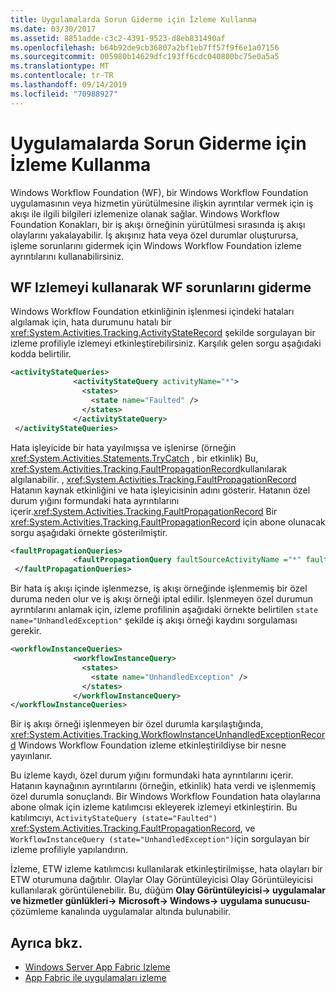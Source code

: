 ```yaml
---
title: Uygulamalarda Sorun Giderme için İzleme Kullanma
ms.date: 03/30/2017
ms.assetid: 8851adde-c3c2-4391-9523-d8eb831490af
ms.openlocfilehash: b64b92de9cb36807a2bf1eb7ff57f9f6e1a07156
ms.sourcegitcommit: 005980b14629dfc193ff6cdc040800bc75e0a5a5
ms.translationtype: MT
ms.contentlocale: tr-TR
ms.lasthandoff: 09/14/2019
ms.locfileid: "70988927"
---
```

# <a name="using-tracking-to-troubleshoot-applications"></a>Uygulamalarda Sorun Giderme için İzleme Kullanma
Windows Workflow Foundation (WF), bir Windows Workflow Foundation uygulamasının veya hizmetin yürütülmesine ilişkin ayrıntılar vermek için iş akışı ile ilgili bilgileri izlemenize olanak sağlar. Windows Workflow Foundation Konakları, bir iş akışı örneğinin yürütülmesi sırasında iş akışı olaylarını yakalayabilir. İş akışınız hata veya özel durumlar oluşturursa, işleme sorunlarını gidermek için Windows Workflow Foundation izleme ayrıntılarını kullanabilirsiniz.  
  
## <a name="troubleshooting-a-wf-using-wf-tracking"></a>WF Izlemeyi kullanarak WF sorunlarını giderme  
 Windows Workflow Foundation etkinliğinin işlenmesi içindeki hataları algılamak için, hata durumunu hatalı bir <xref:System.Activities.Tracking.ActivityStateRecord> şekilde sorgulayan bir izleme profiliyle izlemeyi etkinleştirebilirsiniz. Karşılık gelen sorgu aşağıdaki kodda belirtilir.  
  
```xml  
<activityStateQueries>  
              <activityStateQuery activityName="*">  
                <states>  
                  <state name="Faulted" />  
                </states>  
              </activityStateQuery>  
 </activityStateQueries>  
```  
  
 Hata işleyicide bir hata yayılmışsa ve işlenirse (örneğin <xref:System.Activities.Statements.TryCatch> , bir etkinlik) Bu, <xref:System.Activities.Tracking.FaultPropagationRecord>kullanılarak algılanabilir. , <xref:System.Activities.Tracking.FaultPropagationRecord> Hatanın kaynak etkinliğini ve hata işleyicisinin adını gösterir. Hatanın özel durum yığını formundaki hata ayrıntılarını içerir.<xref:System.Activities.Tracking.FaultPropagationRecord> Bir <xref:System.Activities.Tracking.FaultPropagationRecord> için abone olunacak sorgu aşağıdaki örnekte gösterilmiştir.  
  
```xml  
<faultPropagationQueries>  
              <faultPropagationQuery faultSourceActivityName ="*" faultHandlerActivityName="*"/>  
 </faultPropagationQueries>  
```  
  
 Bir hata iş akışı içinde işlenmezse, iş akışı örneğinde işlenmemiş bir özel duruma neden olur ve iş akışı örneği iptal edilir. İşlenmeyen özel durumun ayrıntılarını anlamak için, izleme profilinin aşağıdaki örnekte belirtilen `state name="UnhandledException"` şekilde iş akışı örneği kaydını sorgulaması gerekir.  
  
```xml  
<workflowInstanceQueries>  
              <workflowInstanceQuery>  
                <states>  
                  <state name="UnhandledException" />  
                </states>  
              </workflowInstanceQuery>  
</workflowInstanceQueries>  
```  
  
 Bir iş akışı örneği işlenmeyen bir özel durumla karşılaştığında, <xref:System.Activities.Tracking.WorkflowInstanceUnhandledExceptionRecord> Windows Workflow Foundation izleme etkinleştirildiyse bir nesne yayınlanır.  
  
 Bu izleme kaydı, özel durum yığını formundaki hata ayrıntılarını içerir. Hatanın kaynağının ayrıntılarını (örneğin, etkinlik) hata verdi ve işlenmemiş özel durumla sonuçlandı. Bir Windows Workflow Foundation hata olaylarına abone olmak için izleme katılımcısı ekleyerek izlemeyi etkinleştirin. Bu katılımcıyı, `ActivityStateQuery (state="Faulted")` <xref:System.Activities.Tracking.FaultPropagationRecord>, ve `WorkflowInstanceQuery (state="UnhandledException")`için sorgulayan bir izleme profiliyle yapılandırın.  
  
 İzleme, ETW izleme katılımcısı kullanılarak etkinleştirilmişse, hata olayları bir ETW oturumuna dağıtılır. Olaylar Olay Görüntüleyicisi Olay Görüntüleyicisi kullanılarak görüntülenebilir. Bu, düğüm **Olay Görüntüleyicisi-> uygulamalar ve hizmetler günlükleri-> Microsoft-> Windows-> uygulama sunucusu-** çözümleme kanalında uygulamalar altında bulunabilir.  
  
## <a name="see-also"></a>Ayrıca bkz.

- [Windows Server App Fabric Izleme](https://go.microsoft.com/fwlink/?LinkId=201273)
- [App Fabric ile uygulamaları izleme](https://go.microsoft.com/fwlink/?LinkId=201275)

